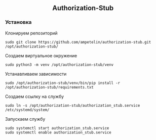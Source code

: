 <h2 align="center">Authorization-Stub</h2>

### Установка

Клонируем репозиторий
```shell
sudo git clone https://github.com/ampetelin/authorization-stub.git /opt/authorization-stub/
```
Создаем виртуальное окружение
```shell
sudo python3 -m venv /opt/authorization-stub/venv
```
Устанавливаем зависимости
```shell
sudo /opt/authorization-stub/venv/bin/pip install -r /opt/authorization-stub/requirements.txt
```
Создаем ссылку на службу
```shell
sudo ln -s /opt/authorization-stub/authorization_stub.service /etc/systemd/system/
```
Запускаем службу
```shell
sudo systemctl start authorization_stub.service
sudo systemctl enable authorization_stub.service
```